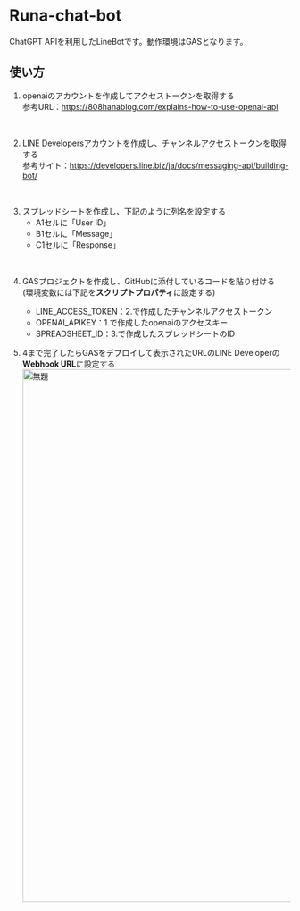 # Runa-chat-bot
ChatGPT APIを利用したLineBotです。動作環境はGASとなります。


## 使い方

1. openaiのアカウントを作成してアクセストークンを取得する  
     参考URL：https://808hanablog.com/explains-how-to-use-openai-api

<br>

2. LINE Developersアカウントを作成し、チャンネルアクセストークンを取得する  
     参考サイト：https://developers.line.biz/ja/docs/messaging-api/building-bot/  

<br>

3. スプレッドシートを作成し、下記のように列名を設定する
    - A1セルに「User ID」
    - B1セルに「Message」
    - C1セルに「Response」  
<br>

4. GASプロジェクトを作成し、GitHubに添付しているコードを貼り付ける  
     (環境変数には下記を**スクリプトプロパティ**に設定する)
     - LINE_ACCESS_TOKEN：2.で作成したチャンネルアクセストークン
     - OPENAI_APIKEY：1.で作成したopenaiのアクセスキー
     - SPREADSHEET_ID：3.で作成したスプレッドシートのID

5. 4まで完了したらGASをデプロイして表示されたURLのLINE Developerの**Webhook URL**に設定する  
   <img width="954" alt="無題" src="https://user-images.githubusercontent.com/58076642/227694797-0c005e77-19a6-4a01-931c-5ed64bbc9d64.png">
